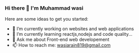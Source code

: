 ### Hi there 👋 I'm Muhammad wasi

Here are some ideas to get you started:

- 🔭 I’m currently working on websites and web applications
- 🌱 I’m currently learning reactjs,nodejs and code quality...
- 💬 Ask me about Front-end web developement
- 📫 How to reach me: wasiarain819@gmail.com

